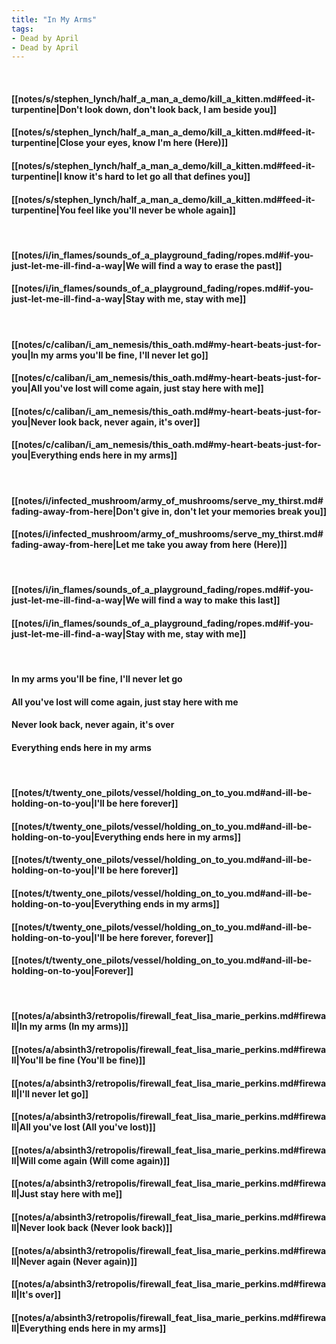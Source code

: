 ```yaml
---
title: "In My Arms"
tags:
- Dead by April
- Dead by April
---
```

&nbsp;
#### [[notes/s/stephen_lynch/half_a_man_a_demo/kill_a_kitten.md#feed-it-turpentine|Don't look down, don't look back, I am beside you]]
#### [[notes/s/stephen_lynch/half_a_man_a_demo/kill_a_kitten.md#feed-it-turpentine|Close your eyes, know I'm here (Here)]]
#### [[notes/s/stephen_lynch/half_a_man_a_demo/kill_a_kitten.md#feed-it-turpentine|I know it's hard to let go all that defines you]]
#### [[notes/s/stephen_lynch/half_a_man_a_demo/kill_a_kitten.md#feed-it-turpentine|You feel like you'll never be whole again]]
&nbsp;
#### [[notes/i/in_flames/sounds_of_a_playground_fading/ropes.md#if-you-just-let-me-ill-find-a-way|We will find a way to erase the past]]
#### [[notes/i/in_flames/sounds_of_a_playground_fading/ropes.md#if-you-just-let-me-ill-find-a-way|Stay with me, stay with me]]
&nbsp;
#### [[notes/c/caliban/i_am_nemesis/this_oath.md#my-heart-beats-just-for-you|In my arms you'll be fine, I'll never let go]]
#### [[notes/c/caliban/i_am_nemesis/this_oath.md#my-heart-beats-just-for-you|All you've lost will come again, just stay here with me]]
#### [[notes/c/caliban/i_am_nemesis/this_oath.md#my-heart-beats-just-for-you|Never look back, never again, it's over]]
#### [[notes/c/caliban/i_am_nemesis/this_oath.md#my-heart-beats-just-for-you|Everything ends here in my arms]]
&nbsp;
#### [[notes/i/infected_mushroom/army_of_mushrooms/serve_my_thirst.md#fading-away-from-here|Don't give in, don't let your memories break you]]
#### [[notes/i/infected_mushroom/army_of_mushrooms/serve_my_thirst.md#fading-away-from-here|Let me take you away from here (Here)]]
&nbsp;
#### [[notes/i/in_flames/sounds_of_a_playground_fading/ropes.md#if-you-just-let-me-ill-find-a-way|We will find a way to make this last]]
#### [[notes/i/in_flames/sounds_of_a_playground_fading/ropes.md#if-you-just-let-me-ill-find-a-way|Stay with me, stay with me]]
&nbsp;
#### In my arms you'll be fine, I'll never let go
#### All you've lost will come again, just stay here with me
#### Never look back, never again, it's over
#### Everything ends here in my arms
&nbsp;
#### [[notes/t/twenty_one_pilots/vessel/holding_on_to_you.md#and-ill-be-holding-on-to-you|I'll be here forever]]
#### [[notes/t/twenty_one_pilots/vessel/holding_on_to_you.md#and-ill-be-holding-on-to-you|Everything ends here in my arms]]
#### [[notes/t/twenty_one_pilots/vessel/holding_on_to_you.md#and-ill-be-holding-on-to-you|I'll be here forever]]
#### [[notes/t/twenty_one_pilots/vessel/holding_on_to_you.md#and-ill-be-holding-on-to-you|Everything ends in my arms]]
#### [[notes/t/twenty_one_pilots/vessel/holding_on_to_you.md#and-ill-be-holding-on-to-you|I'll be here forever, forever]]
#### [[notes/t/twenty_one_pilots/vessel/holding_on_to_you.md#and-ill-be-holding-on-to-you|Forever]]
&nbsp;
#### [[notes/a/absinth3/retropolis/firewall_feat_lisa_marie_perkins.md#firewall|In my arms (In my arms)]]
#### [[notes/a/absinth3/retropolis/firewall_feat_lisa_marie_perkins.md#firewall|You'll be fine (You'll be fine)]]
#### [[notes/a/absinth3/retropolis/firewall_feat_lisa_marie_perkins.md#firewall|I'll never let go]]
#### [[notes/a/absinth3/retropolis/firewall_feat_lisa_marie_perkins.md#firewall|All you've lost (All you've lost)]]
#### [[notes/a/absinth3/retropolis/firewall_feat_lisa_marie_perkins.md#firewall|Will come again (Will come again)]]
#### [[notes/a/absinth3/retropolis/firewall_feat_lisa_marie_perkins.md#firewall|Just stay here with me]]
#### [[notes/a/absinth3/retropolis/firewall_feat_lisa_marie_perkins.md#firewall|Never look back (Never look back)]]
#### [[notes/a/absinth3/retropolis/firewall_feat_lisa_marie_perkins.md#firewall|Never again (Never again)]]
#### [[notes/a/absinth3/retropolis/firewall_feat_lisa_marie_perkins.md#firewall|It's over]]
#### [[notes/a/absinth3/retropolis/firewall_feat_lisa_marie_perkins.md#firewall|Everything ends here in my arms]]
